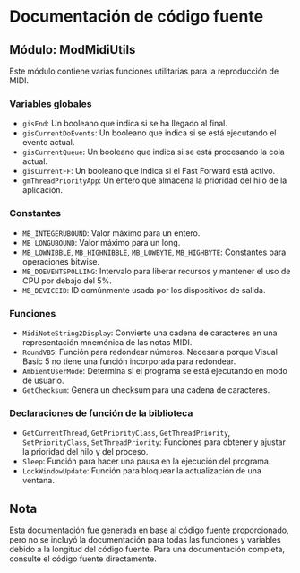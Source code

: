 # Documentación de código fuente

## Módulo: ModMidiUtils
Este módulo contiene varias funciones utilitarias para la reproducción de MIDI.

### Variables globales

- `gisEnd`: Un booleano que indica si se ha llegado al final.
- `gisCurrentDoEvents`: Un booleano que indica si se está ejecutando el evento actual.
- `gisCurrentQueue`: Un booleano que indica si se está procesando la cola actual.
- `gisCurrentFF`: Un booleano que indica si el Fast Forward está activo.
- `gmThreadPriorityApp`: Un entero que almacena la prioridad del hilo de la aplicación.

### Constantes 

- `MB_INTEGERUBOUND`: Valor máximo para un entero.
- `MB_LONGUBOUND`: Valor máximo para un long.
- `MB_LOWNIBBLE`, `MB_HIGHNIBBLE`, `MB_LOWBYTE`, `MB_HIGHBYTE`: Constantes para operaciones bitwise.
- `MB_DOEVENTSPOLLING`: Intervalo para liberar recursos y mantener el uso de CPU por debajo del 5%.
- `MB_DEVICEID`: ID comúnmente usada por los dispositivos de salida.

### Funciones 

- `MidiNoteString2Display`: Convierte una cadena de caracteres en una representación mnemónica de las notas MIDI.
- `RoundVB5`: Función para redondear números. Necesaria porque Visual Basic 5 no tiene una función incorporada para redondear.
- `AmbientUserMode`: Determina si el programa se está ejecutando en modo de usuario.
- `GetChecksum`: Genera un checksum para una cadena de caracteres.

### Declaraciones de función de la biblioteca 

- `GetCurrentThread`, `GetPriorityClass`, `GetThreadPriority`, `SetPriorityClass`, `SetThreadPriority`: Funciones para obtener y ajustar la prioridad del hilo y del proceso.
- `Sleep`: Función para hacer una pausa en la ejecución del programa.
- `LockWindowUpdate`: Función para bloquear la actualización de una ventana.

## Nota
Esta documentación fue generada en base al código fuente proporcionado, pero no se incluyó la documentación para todas las funciones y variables debido a la longitud del código fuente. Para una documentación completa, consulte el código fuente directamente.